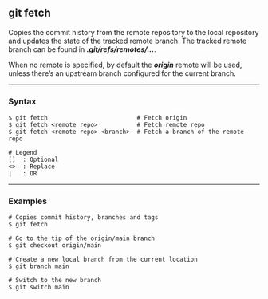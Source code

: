 ## git fetch
Copies the commit history from the remote repository to the local repository 
and updates the state of the tracked remote branch. The tracked remote 
branch can be found in ***.git/refs/remotes/...***.

When no remote is specified, by default the ***origin*** remote will be used, 
unless there’s an upstream branch configured for the current branch.

-------------------------------------------------------------------------------
### Syntax
```shell
$ git fetch                         # Fetch origin
$ git fetch <remote repo>           # Fetch remote repo
$ git fetch <remote repo> <branch>  # Fetch a branch of the remote repo

# Legend
[]  : Optional
<>  : Replace
|   : OR
```

-------------------------------------------------------------------------------
### Examples
```shell
# Copies commit history, branches and tags
$ git fetch

# Go to the tip of the origin/main branch
$ git checkout origin/main

# Create a new local branch from the current location
$ git branch main

# Switch to the new branch
$ git switch main
```